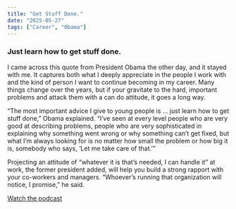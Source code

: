 ```yaml
---
title: "Get Stuff Done."
date: "2025-05-27"
tags: ["Career", "Obama"]
---
```


### Just learn how to get stuff done.

I came across this quote from President Obama the other day, and it stayed with me. It captures both what I deeply appreciate in the people I work with and the kind of person I want to continue becoming in my career. Many things change over the years, but if your gravitate to the hard, important problems and attack them with a can do attitude, it goes a long way.

“The most important advice I give to young people is … just learn how to get stuff done,” Obama explained. “I’ve seen at every level people who are very good at describing problems, people who are very sophisticated in explaining why something went wrong or why something can’t get fixed, but what I’m always looking for is no matter how small the problem or how big it is, somebody who says, ‘Let me take care of that.’”

Projecting an attitude of “whatever it is that’s needed, I can handle it” at work, the former president added, will help you build a strong rapport with your co-workers and managers. “Whoever’s running that organization will notice, I promise,” he said.

[Watch the podcast](https://www.linkedin.com/posts/linkedin-news_former-president-barack-obama-on-this-is-activity-7070037214096715776-zfzH?utm_source=share&utm_medium=member_desktop&rcm=ACoAAA90tW8BuPmiGMr96fp9SdSDcIvw2Xekea8)
